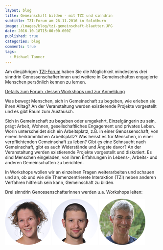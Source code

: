 ```yaml
---
layout: blog
title: Gemeinschaft bilden - mit TZI und sinndrin
subtitle: TZI-Forum am 26.11.2016 in Solothurn
image: /images/blog/tzi-gemeinschaft-blaetter.JPG
date: 2016-10-18T15:00:00.000Z
published: true
categories: blog
comments: true
tags:
  - Michael Tanner
---
```


Am diesjährigen [TZI-Forum](http://www.tzi.ch/angebote/tzi-forum-2016/) haben Sie die Möglichkeit mindestens drei sinndrin GenossenschafterInnen und weitere in Gemeinschaften engagierte Menschen persönlich kennen zu lernen.

<a href="http://www.tzi.ch/angebote/tzi-forum-2016/" class="button big expand"><i class="fi-arrow-right"></i> Details zum Forum, dessen Workshops und zur Anmeldung</a>

Was bewegt Menschen, sich in Gemeinschaft zu begeben, wie erleben sie ihren Alltag? An der Veranstaltung werden existierende Projekte vorgestellt und es gibt Raum zum Austausch.

Sich in Gemeinschaft zu begeben oder umgekehrt, Einzelgängerin zu sein, prägt Arbeit, Wohnen, gesellschaftliches Engagement und privates Leben. Worin unterscheidet sich ein Arbeitsplatz, z.B. in einer Genossenschaft, von einem herkömmlichen Arbeitsplatz? Was heisst es für Menschen, in einer verpflichtenden Gemeinschaft zu leben? Gibt es eine Sehnsucht nach Gemeinschaft, gibt es auch Widerstände und Ängste davor? An der Veranstaltung werden existierende Projekte vorgestellt und diskutiert. Es sind Menschen eingeladen, von ihren Erfahrungen in Lebens-, Arbeits- und anderen Gemeinschaften zu berichten.

In Workshops wollen wir an einzelnen Fragen weiterarbeiten und schauen und an, ob und wie die Themenzentrierete Interaktion (TZI) neben anderen Verfahren hilfreich sein kann, Gemeinschaft zu bilden.

Drei sinndrin GenossenschafterInnen werden u.a. Workshops leiten:

[<img class="leadimage left" width="150" title="Sabine Ott" src="/images/ueber-uns/team/sabine.png">](http://www.sinndrin.ch/ueber-uns/team/sabine-ott "Sabine Ott")
[<img class="leadimage left" width="150" title="Roger Schärer" src="/images/ueber-uns/team/roger.png">](http://www.sinndrin.ch/roger "Roger Schärer")
[<img class="leadimage left" width="150" title="Michael Tanner" src="/images/ueber-uns/team/michael.png">](http://www.sinndrin.ch/michael "Michael Tanner")
